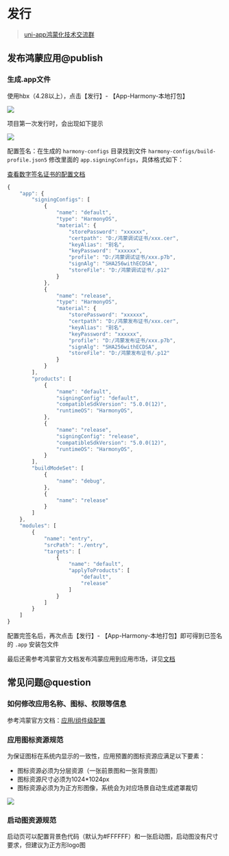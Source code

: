 # 发行

> [uni-app鸿蒙化技术交流群](https://im.dcloud.net.cn/#/?joinGroup=668685db8185e1e6e7b7b15e)

## 发布鸿蒙应用@publish

### 生成.app文件

使用hbx（4.28以上），点击【发行】- 【App-Harmony-本地打包】

![](https://web-ext-storage.dcloud.net.cn/uni-app/harmony/dev/c42f9a21-d782-41e3-9342-bfa3265cbc54.png)

项目第一次发行时，会出现如下提示

![](https://web-ext-storage.dcloud.net.cn/uni-app/harmony/dev/d6bee0ad-97b2-4d11-ba47-9e6b07d3698b.png)

配置签名：在生成的 `harmony-configs` 目录找到文件 `harmony-configs/build-profile.json5` 修改里面的 `app.signingConfigs`，具体格式如下：

[查看数字签名证书的配置文档](https://uniapp.dcloud.net.cn/tutorial/run/run-app-harmony.html#singing)

```js
{
	"app": {
		"signingConfigs": [
			{
				"name": "default",
				"type": "HarmonyOS",
				"material": {
					"storePassword": "xxxxxx",
					"certpath": "D:/鸿蒙调试证书/xxx.cer",
					"keyAlias": "别名",
					"keyPassword": "xxxxxx",
					"profile": "D:/鸿蒙调试证书/xxx.p7b",
					"signAlg": "SHA256withECDSA",
					"storeFile": "D:/鸿蒙调试证书/.p12"
				}
			},
			{
				"name": "release",
				"type": "HarmonyOS",
				"material": {
					"storePassword": "xxxxxx",
					"certpath": "D:/鸿蒙发布证书/xxx.cer",
					"keyAlias": "别名",
					"keyPassword": "xxxxxx",
					"profile": "D:/鸿蒙发布证书/xxx.p7b",
					"signAlg": "SHA256withECDSA",
					"storeFile": "D:/鸿蒙发布证书/.p12"
				}
			}
		],
		"products": [
			{
				"name": "default",
				"signingConfig": "default",
				"compatibleSdkVersion": "5.0.0(12)",
				"runtimeOS": "HarmonyOS",
			},
			{
				"name": "release",
				"signingConfig": "release",
				"compatibleSdkVersion": "5.0.0(12)",
				"runtimeOS": "HarmonyOS",
			}
		],
		"buildModeSet": [
			{
				"name": "debug",
			},
			{
				"name": "release"
			}
		]
	},
	"modules": [
		{
			"name": "entry",
			"srcPath": "./entry",
			"targets": [
				{
					"name": "default",
					"applyToProducts": [
						"default",
						"release"
					]
				}
			]
		}
	]
}
```

配置完签名后，再次点击【发行】- 【App-Harmony-本地打包】即可得到已签名的 `.app` 安装包文件

最后还需参考鸿蒙官方文档发布鸿蒙应用到应用市场，详见[文档](https://developer.huawei.com/consumer/cn/doc/app/agc-help-releaseharmony-0000001933963166)

## 常见问题@question

### 如何修改应用名称、图标、权限等信息

参考鸿蒙官方文档：[应用/组件级配置](https://developer.huawei.com/consumer/cn/doc/harmonyos-guides-V5/application-component-configuration-stage-V5)

### 应用图标资源规范

为保证图标在系统内显示的一致性，应用预置的图标资源应满足以下要素：

- 图标资源必须为分层资源（一张前景图和一张背景图）
- 图标资源尺寸必须为1024*1024px
- 图标资源必须为为正方形图像，系统会为对应场景自动生成遮罩裁切

![](https://web-ext-storage.dcloud.net.cn/uni-app/harmony/dev/b0a3c063-02c4-47f3-a23e-5d04ad5c4293.png)

### 启动图资源规范

启动页可以配置背景色代码（默认为#FFFFFF）和一张启动图，启动图没有尺寸要求，但建议为正方形logo图

